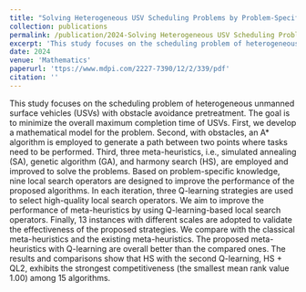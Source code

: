 ```yaml
---
title: "Solving Heterogeneous USV Scheduling Problems by Problem-Specific Knowledge Based Meta-Heuristics with Q-Learning"
collection: publications
permalink: /publication/2024-Solving Heterogeneous USV Scheduling Problems by Problem-Specific Knowledge Based Meta-Heuristics with Q-Learning
excerpt: 'This study focuses on the scheduling problem of heterogeneous unmanned surface vehicles (USVs) with obstacle avoidance pretreatment.'
date: 2024
venue: 'Mathematics'
paperurl: 'ttps://www.mdpi.com/2227-7390/12/2/339/pdf'
citation: ''
---
```


This study focuses on the scheduling problem of heterogeneous unmanned surface vehicles (USVs) with obstacle avoidance pretreatment. The goal is to minimize the overall maximum completion time of USVs. First, we develop a mathematical model for the problem. Second, with obstacles, an A* algorithm is employed to generate a path between two points where tasks need to be performed. Third, three meta-heuristics, i.e., simulated annealing (SA), genetic algorithm (GA), and harmony search (HS), are employed and improved to solve the problems. Based on problem-specific knowledge, nine local search operators are designed to improve the performance of the proposed algorithms. In each iteration, three Q-learning strategies are used to select high-quality local search operators. We aim to improve the performance of meta-heuristics by using Q-learning-based local search operators. Finally, 13 instances with different scales are adopted to validate the effectiveness of the proposed strategies. We compare with the classical meta-heuristics and the existing meta-heuristics. The proposed meta-heuristics with Q-learning are overall better than the compared ones. The results and comparisons show that HS with the second Q-learning, HS + QL2, exhibits the strongest competitiveness (the smallest mean rank value 1.00) among 15 algorithms.